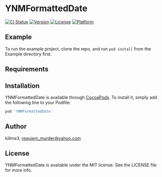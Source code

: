 # YNMFormattedDate

[![CI Status](https://img.shields.io/travis/killme3/YNMFormattedDate.svg?style=flat)](https://travis-ci.org/killme3/YNMFormattedDate)
[![Version](https://img.shields.io/cocoapods/v/YNMFormattedDate.svg?style=flat)](https://cocoapods.org/pods/YNMFormattedDate)
[![License](https://img.shields.io/cocoapods/l/YNMFormattedDate.svg?style=flat)](https://cocoapods.org/pods/YNMFormattedDate)
[![Platform](https://img.shields.io/cocoapods/p/YNMFormattedDate.svg?style=flat)](https://cocoapods.org/pods/YNMFormattedDate)

## Example

To run the example project, clone the repo, and run `pod install` from the Example directory first.

## Requirements

## Installation

YNMFormattedDate is available through [CocoaPods](https://cocoapods.org). To install
it, simply add the following line to your Podfile:

```ruby
pod 'YNMFormattedDate'
```

## Author

killme3, requiem_murder@yahoo.com

## License

YNMFormattedDate is available under the MIT license. See the LICENSE file for more info.

